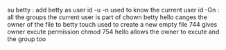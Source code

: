 su betty : add betty as user
id -u -n used to know the current user
id -Gn : all the groups the current user is part of
chown betty hello canges the owner of the file to betty
touch used to create a new empty file
744 gives owner excute permission
chmod 754 hello allows the owner to excute and the group too
